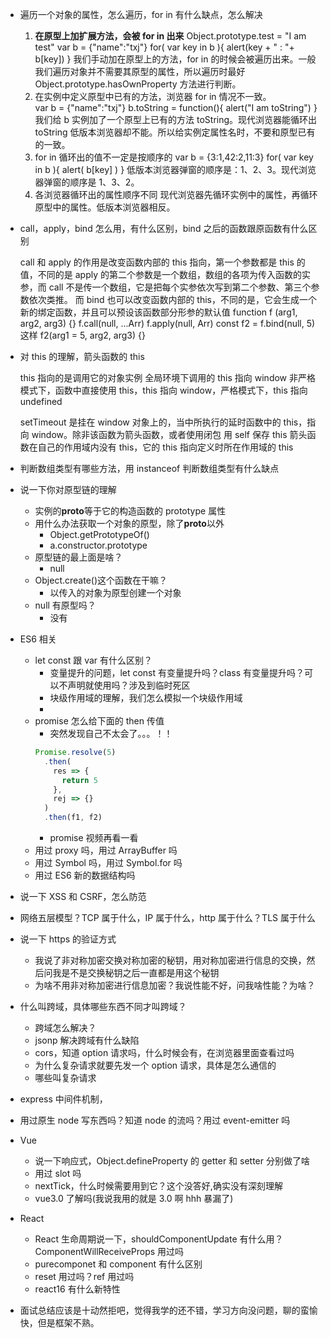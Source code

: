- 遍历一个对象的属性，怎么遍历，for in 有什么缺点，怎么解决

  1. **在原型上加扩展方法，会被 for in 出来**
     Object.prototype.test = "I am test"
     var b = {"name":"txj"}
     for( var key in b ){
     alert(key + " : "+ b[key])
     }
     我们手动加在原型上的方法，for in 的时候会被遍历出来。一般我们遍历对象并不需要其原型的属性，所以遍历时最好 Object.prototype.hasOwnProperty 方法进行判断。
  2. 在实例中定义原型中已有的方法，浏览器 for in 情况不一致。  
     var b = {"name":"txj"}
     b.toString = function(){ alert("I am toString") }
     我们给 b 实例加了一个原型上已有的方法 toString。现代浏览器能循环出 toString 低版本浏览器却不能。所以给实例定属性名时，不要和原型已有的一致。
  3. for in 循环出的值不一定是按顺序的
     var b = {3:1,42:2,11:3}
     for( var key in b ){
     alert( b[key] )
     }
     低版本浏览器弹窗的顺序是：1、2、3。现代浏览器弹窗的顺序是 1、3、2。
  4. 各浏览器循环出的属性顺序不同
     现代浏览器先循环实例中的属性，再循环原型中的属性。低版本浏览器相反。

- call，apply，bind 怎么用，有什么区别，bind 之后的函数跟原函数有什么区别

    call 和 apply 的作用是改变函数内部的 this 指向，第一个参数都是 this 的值，不同的是 apply 的第二个参数是一个数组，数组的各项为传入函数的实参，而 call 不是传一个数组，它是把每个实参依次写到第二个参数、第三个参数依次类推。
    而 bind 也可以改变函数内部的 this，不同的是，它会生成一个新的绑定函数，并且可以预设该函数部分形参的默认值
    function f (arg1, arg2, arg3) {}
    f.call(null, ...Arr)
    f.apply(null, Arr)
    const f2 = f.bind(null, 5)
    这样 f2(arg1 = 5, arg2, arg3) {}

- 对 this 的理解，箭头函数的 this

    this 指向的是调用它的对象实例
    全局环境下调用的 this 指向 window
    非严格模式下，函数中直接使用 this，this 指向 window，严格模式下，this 指向 undefined

    setTimeout 是挂在 window 对象上的，当中所执行的延时函数中的 this，指向 window。除非该函数为箭头函数，或者使用闭包 用 self 保存 this
    箭头函数在自己的作用域内没有 this，它的 this 指向定义时所在作用域的 this

- 判断数组类型有哪些方法，用 instanceof 判断数组类型有什么缺点
- 说一下你对原型链的理解

  - 实例的**proto**等于它的构造函数的 prototype 属性
  - 用什么办法获取一个对象的原型，除了**proto**以外
    - Object.getPrototypeOf()
    - a.constructor.prototype
  - 原型链的最上面是啥？
    - null
  - Object.create()这个函数在干嘛？
    - 以传入的对象为原型创建一个对象
  - null 有原型吗？
    - 没有

- ES6 相关

  - let const 跟 var 有什么区别？
    - 变量提升的问题，let const 有变量提升吗？class 有变量提升吗？可以不声明就使用吗？涉及到临时死区
    - 块级作用域的理解，我们怎么模拟一个块级作用域
    -
  - promise 怎么给下面的 then 传值
    - 突然发现自己不太会了。。。！！
    ```js
    Promise.resolve(5)
      .then(
        res => {
          return 5
        },
        rej => {}
      )
      .then(f1, f2)
    ```
    - promise 视频再看一看
  - 用过 proxy 吗，用过 ArrayBuffer 吗
  - 用过 Symbol 吗，用过 Symbol.for 吗
  - 用过 ES6 新的数据结构吗

- 说一下 XSS 和 CSRF，怎么防范
- 网络五层模型？TCP 属于什么，IP 属于什么，http 属于什么？TLS 属于什么
- 说一下 https 的验证方式
  - 我说了非对称加密交换对称加密的秘钥，用对称加密进行信息的交换，然后问我是不是交换秘钥之后一直都是用这个秘钥
  - 为啥不用非对称加密进行信息加密？我说性能不好，问我啥性能？为啥？
- 什么叫跨域，具体哪些东西不同才叫跨域？
  - 跨域怎么解决？
  - jsonp 解决跨域有什么缺陷
  - cors，知道 option 请求吗，什么时候会有，在浏览器里面查看过吗
  - 为什么复杂请求就要先发一个 option 请求，具体是怎么通信的
  - 哪些叫复杂请求
- express 中间件机制，
- 用过原生 node 写东西吗？知道 node 的流吗？用过 event-emitter 吗
- Vue
  - 说一下响应式，Object.defineProperty 的 getter 和 setter 分别做了啥
  - 用过 slot 吗
  - nextTick，什么时候需要用到它？这个没答好,确实没有深刻理解
  - vue3.0 了解吗(我说我用的就是 3.0 啊 hhh 暴漏了)
- React

  - React 生命周期说一下，shouldComponentUpdate 有什么用？ComponentWillReceiveProps 用过吗
  - purecomponet 和 component 有什么区别
  - reset 用过吗？ref 用过吗
  - react16 有什么新特性

- 面试总结应该是十动然拒吧，觉得我学的还不错，学习方向没问题，聊的蛮愉快，但是框架不熟。
